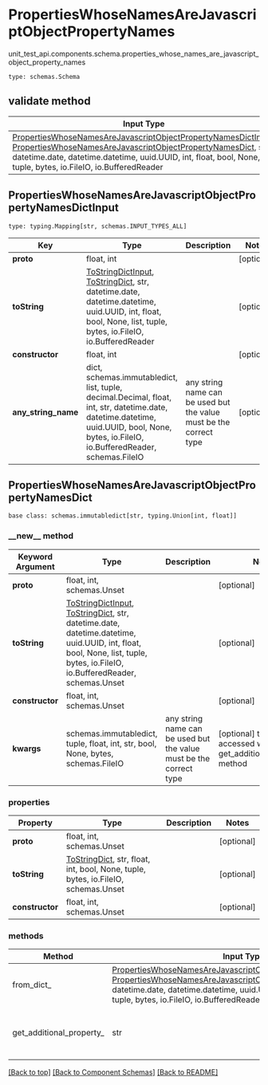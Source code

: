 # PropertiesWhoseNamesAreJavascriptObjectPropertyNames
unit_test_api.components.schema.properties_whose_names_are_javascript_object_property_names
```
type: schemas.Schema
```

## validate method
Input Type | Return Type | Notes
------------ | ------------- | -------------
[PropertiesWhoseNamesAreJavascriptObjectPropertyNamesDictInput](#propertieswhosenamesarejavascriptobjectpropertynamesdictinput), [PropertiesWhoseNamesAreJavascriptObjectPropertyNamesDict](#propertieswhosenamesarejavascriptobjectpropertynamesdict), str, datetime.date, datetime.datetime, uuid.UUID, int, float, bool, None, list, tuple, bytes, io.FileIO, io.BufferedReader | [PropertiesWhoseNamesAreJavascriptObjectPropertyNamesDict](#propertieswhosenamesarejavascriptobjectpropertynamesdict), str, float, int, bool, None, tuple, bytes, io.FileIO |

## PropertiesWhoseNamesAreJavascriptObjectPropertyNamesDictInput
```
type: typing.Mapping[str, schemas.INPUT_TYPES_ALL]
```
Key | Type |  Description | Notes
------------ | ------------- | ------------- | -------------
**__proto__** | float, int |  | [optional]
**toString** | [ToStringDictInput](#tostringdictinput), [ToStringDict](#tostringdict), str, datetime.date, datetime.datetime, uuid.UUID, int, float, bool, None, list, tuple, bytes, io.FileIO, io.BufferedReader |  | [optional]
**constructor** | float, int |  | [optional]
**any_string_name** | dict, schemas.immutabledict, list, tuple, decimal.Decimal, float, int, str, datetime.date, datetime.datetime, uuid.UUID, bool, None, bytes, io.FileIO, io.BufferedReader, schemas.FileIO | any string name can be used but the value must be the correct type | [optional]

## PropertiesWhoseNamesAreJavascriptObjectPropertyNamesDict
```
base class: schemas.immutabledict[str, typing.Union[int, float]]

```
### &lowbar;&lowbar;new&lowbar;&lowbar; method
Keyword Argument | Type | Description | Notes
---------------- | ---- | ----------- | -----
**__proto__** | float, int, schemas.Unset |  | [optional]
**toString** | [ToStringDictInput](#tostringdictinput), [ToStringDict](#tostringdict), str, datetime.date, datetime.datetime, uuid.UUID, int, float, bool, None, list, tuple, bytes, io.FileIO, io.BufferedReader, schemas.Unset |  | [optional]
**constructor** | float, int, schemas.Unset |  | [optional]
**kwargs** | schemas.immutabledict, tuple, float, int, str, bool, None, bytes, schemas.FileIO | any string name can be used but the value must be the correct type | [optional] typed value is accessed with the get_additional_property_ method

### properties
Property | Type | Description | Notes
-------- | ---- | ----------- | -----
**__proto__** | float, int, schemas.Unset |  | [optional]
**toString** | [ToStringDict](#tostringdict), str, float, int, bool, None, tuple, bytes, io.FileIO, schemas.Unset |  | [optional]
**constructor** | float, int, schemas.Unset |  | [optional]

### methods
Method | Input Type | Return Type | Notes
------ | ---------- | ----------- | ------
from_dict_ | [PropertiesWhoseNamesAreJavascriptObjectPropertyNamesDictInput](#propertieswhosenamesarejavascriptobjectpropertynamesdictinput), [PropertiesWhoseNamesAreJavascriptObjectPropertyNamesDict](#propertieswhosenamesarejavascriptobjectpropertynamesdict), str, datetime.date, datetime.datetime, uuid.UUID, int, float, bool, None, list, tuple, bytes, io.FileIO, io.BufferedReader | [PropertiesWhoseNamesAreJavascriptObjectPropertyNamesDict](#propertieswhosenamesarejavascriptobjectpropertynamesdict), str, float, int, bool, None, tuple, bytes, io.FileIO | a constructor
get_additional_property_ | str | schemas.immutabledict, tuple, float, int, str, bool, None, bytes, schemas.FileIO, schemas.Unset }} | provides type safety for additional properties

[[Back to top]](#top) [[Back to Component Schemas]](../../../README.md#Component-Schemas) [[Back to README]](../../../README.md)
